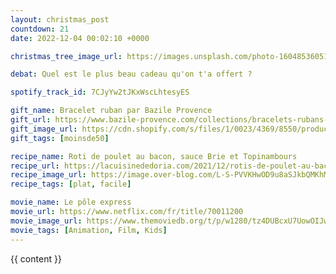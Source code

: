 ```yaml
---
layout: christmas_post
countdown: 21
date: 2022-12-04 00:02:10 +0000

christmas_tree_image_url: https://images.unsplash.com/photo-1604853605187-612da98eb36d?crop=entropy&cs=tinysrgb&fit=max&fm=jpg&ixid=MnwyNzc3MTF8MHwxfHNlYXJjaHwxMTV8fGNocmlzdG1hcyUyMHRyZWV8ZW58MHwxfHx8MTY3MDExOTA1NA&ixlib=rb-4.0.3&q=80&w=1080

debat: Quel est le plus beau cadeau qu'on t'a offert ?

spotify_track_id: 7CJyYw2tJKxWscLhtesyES

gift_name: Bracelet ruban par Bazile Provence
gift_url: https://www.bazile-provence.com/collections/bracelets-rubans-velours/products/bracelet-ruban-de-velours-tomette-perle-de-culture
gift_image_url: https://cdn.shopify.com/s/files/1/0023/4369/8550/products/bracelet-ruban-velours-terracotta-terre-cuite-bazile-provence-2000_900x.jpg?v=1668110211
gift_tags: [moinsde50]

recipe_name: Roti de poulet au bacon, sauce Brie et Topinambours
recipe_url: https://lacuisinededoria.com/2021/12/rotis-de-poulet-au-bacon-sauce-au-brie-de-meaux-et-puree-de-topinambours.html
recipe_image_url: https://image.over-blog.com/L-S-PVVKHwOD9u8aSJkbQMKhMWA=/filters:no_upscale()/image%2F0940251%2F20211227%2Fob_7e3e50_poulet-2b.jpg
recipe_tags: [plat, facile]

movie_name: Le pôle express
movie_url: https://www.netflix.com/fr/title/70011200
movie_image_url: https://www.themoviedb.org/t/p/w1280/tz4DUBcxU7UowOIJwqvQfdWkU2U.jpg
movie_tags: [Animation, Film, Kids]
---
```


{{ content }}

